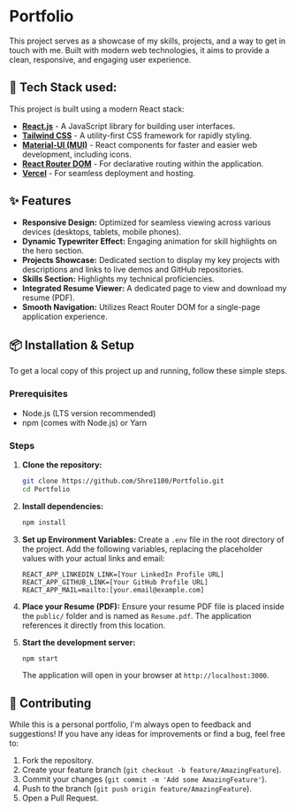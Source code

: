 # Portfolio
This project serves as a showcase of my skills, projects, and a way to get in touch with me. Built with modern web technologies, it aims to provide a clean, responsive, and engaging user experience.

## 🚀 Tech Stack used:
This project is built using a modern React stack:

* **[React.js](https://react.dev/)** - A JavaScript library for building user interfaces.
* **[Tailwind CSS](https://tailwindcss.com/)** - A utility-first CSS framework for rapidly styling.
* **[Material-UI (MUI)](https://mui.com/)** - React components for faster and easier web development, including icons.
* **[React Router DOM](https://reactrouter.com/en/main)** - For declarative routing within the application.
* **[Vercel](https://vercel.com/)** - For seamless deployment and hosting.

## ✨ Features

* **Responsive Design:** Optimized for seamless viewing across various devices (desktops, tablets, mobile phones).
* **Dynamic Typewriter Effect:** Engaging animation for skill highlights on the hero section.
* **Projects Showcase:** Dedicated section to display my key projects with descriptions and links to live demos and GitHub repositories.
* **Skills Section:** Highlights my technical proficiencies.
* **Integrated Resume Viewer:** A dedicated page to view and download my resume (PDF).
* **Smooth Navigation:** Utilizes React Router DOM for a single-page application experience.

## 📦 Installation & Setup

To get a local copy of this project up and running, follow these simple steps.

### Prerequisites

* Node.js (LTS version recommended)
* npm (comes with Node.js) or Yarn

### Steps

1.  **Clone the repository:**
    ```bash
    git clone https://github.com/Shre1100/Portfolio.git
    cd Portfolio
    ```

2.  **Install dependencies:**
    ```bash
    npm install
    ```

3.  **Set up Environment Variables:**
    Create a `.env` file in the root directory of the project. Add the following variables, replacing the placeholder values with your actual links and email:

    ```dotenv
    REACT_APP_LINKEDIN_LINK=[Your LinkedIn Profile URL]
    REACT_APP_GITHUB_LINK=[Your GitHub Profile URL]
    REACT_APP_MAIL=mailto:[your.email@example.com]
    ```

4.  **Place your Resume (PDF):**
    Ensure your resume PDF file is placed inside the `public/` folder and is named as `Resume.pdf`. The application references it directly from this location.

5.  **Start the development server:**
    ```bash
    npm start
    ```
    The application will open in your browser at `http://localhost:3000`.

## 🤝 Contributing

While this is a personal portfolio, I'm always open to feedback and suggestions! If you have any ideas for improvements or find a bug, feel free to:

1.  Fork the repository.
2.  Create your feature branch (`git checkout -b feature/AmazingFeature`).
3.  Commit your changes (`git commit -m 'Add some AmazingFeature'`).
4.  Push to the branch (`git push origin feature/AmazingFeature`).
5.  Open a Pull Request.
